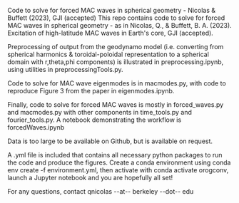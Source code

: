 Code to solve for forced MAC waves in spherical geometry - Nicolas & Buffett (2023), GJI (accepted)
This repo contains code to solve for forced MAC waves in spherical geometry - as in Nicolas, Q., & Buffett, B. A. (2023). Excitation of high-latitude MAC waves in Earth's core, GJI (accepted).

Preprocessing of output from the geodynamo model (i.e. converting from spherical harmonics & toroidal-poloidal representation to a spherical domain with r,theta,phi components) is illustrated in preprocessing.ipynb, using utilities in preprocessingTools.py.

Code to solve for MAC wave eigenmodes is in macmodes.py, with code to reproduce Figure 3 from the paper in eigenmodes.ipynb.

Finally, code to solve for forced MAC waves is mostly in forced_waves.py and macmodes.py with other components in time_tools.py and fourier_tools.py. A notebook demonstrating the workflow is forcedWaves.ipynb

Data is too large to be available on Github, but is available on request.

A .yml file is included that contains all necessary python packages to run the code and produce the figures. Create a conda environment using conda env create -f environment.yml, then activate with conda activate orogconv, launch a Jupyter notebook and you are hopefully all set!

For any questions, contact qnicolas --at-- berkeley --dot-- edu
